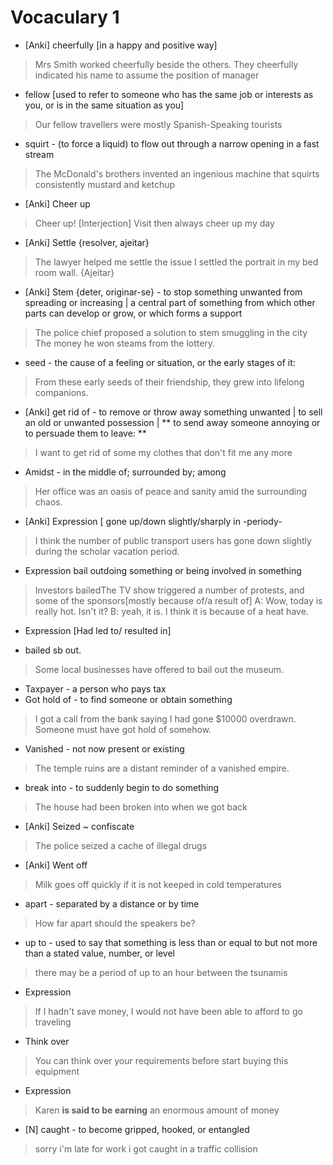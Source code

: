 

# Vocaculary 1

* [Anki] cheerfully [in a happy and positive way]
> Mrs Smith worked cheerfully beside the others.
> They cheerfully indicated his name to assume the position of manager
* fellow [used to refer to someone who has the same job or interests as you, or is in the same situation as you]
> Our fellow travellers were mostly Spanish-Speaking tourists
* squirt - (to force a liquid) to flow out through a narrow opening in a fast stream
> The McDonald's brothers invented an ingenious machine that squirts consistently mustard and ketchup
* [Anki] Cheer up 
> Cheer up! [Interjection]
> Visit then always cheer up my day
* [Anki] Settle {resolver, ajeitar}
> The lawyer helped me settle the issue
> I settled the portrait in my bed room wall. {Ajeitar}
* [Anki] Stem {deter, originar-se} - to stop something unwanted from spreading or increasing | a central part of something from which other parts can develop or grow, or which forms a support
> The police chief proposed a solution to stem smuggling in the city
> The money he won steams from the lottery.
* seed - the cause of a feeling or situation, or the early stages of it:
> From these early seeds of their friendship, they grew into lifelong companions.
* [Anki] get rid of - to remove or throw away something unwanted | to sell an old or unwanted possession  | ** to send away someone annoying or to persuade them to leave: **
> I want to get rid of some my clothes that don't fit me any more
* Amidst - in the middle of; surrounded by; among
> Her office was an oasis of peace and sanity amid the surrounding chaos.
* [Anki] Expression [ gone up/down slightly/sharply in -periody-
> I think the number of public transport users has gone down slightly during the scholar vacation period. 
* Expression  bail outdoing something or being involved in something
> Investors bailedThe TV show triggered a number of protests, and some of the sponsors[mostly because of/a result of]
> A: Wow, today is really hot. Isn't it?
> B: yeah, it is. I think it is because of a heat have.
* Expression [Had led to/ resulted in]
> 
* bailed sb out.
> Some local businesses have offered to bail out the museum.
* Taxpayer - a person who pays tax
* Got hold of - to find someone or obtain something
> I got a call from the bank saying I had gone $10000 overdrawn. Someone must have got hold of somehow.
* Vanished - not now present or existing
> The temple ruins are a distant reminder of a vanished empire.
* break into - to suddenly begin to do something
> The house had been broken into when we got back
* [Anki] Seized ~ confiscate
> The police seized a cache of illegal drugs
* [Anki] Went off
> Milk goes off quickly if it is not keeped in cold temperatures
* apart - separated by a distance or by time
> How far apart should the speakers be?
* up to - used to say that something is less than or equal to but not more than a stated value, number, or level
> there may be a period of up to an hour between the tsunamis
* Expression
> If I hadn't save money, I would not have been able to afford to go traveling
* Think over  
> You can think over your requirements before start buying this equipment
* Expression
> Karen **is said to be earning** an enormous amount of money
* [N] caught - to become gripped, hooked, or entangled
> sorry i'm late for work i got caught in a traffic collision

